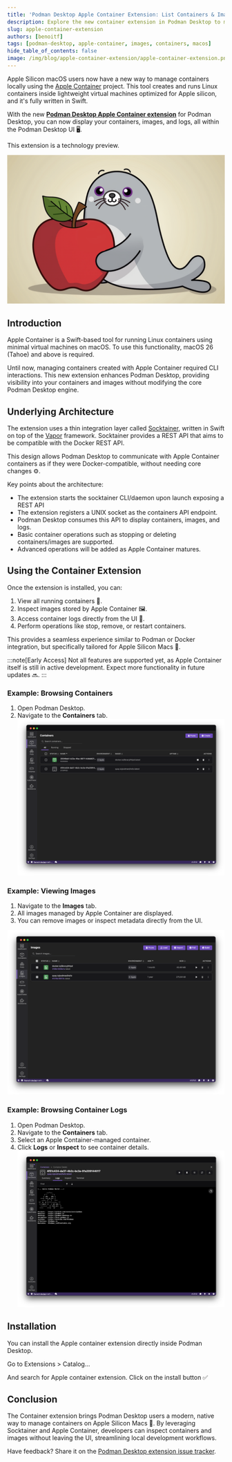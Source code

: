 ```yaml
---
title: 'Podman Desktop Apple Container Extension: List Containers & Images on macOS'
description: Explore the new container extension in Podman Desktop to manage containers and images running with Apple Container on macOS.
slug: apple-container-extension
authors: [benoitf]
tags: [podman-desktop, apple-container, images, containers, macos]
hide_table_of_contents: false
image: /img/blog/apple-container-extension/apple-container-extension.png
---
```


Apple Silicon macOS users now have a new way to manage containers locally using the [Apple Container](https://github.com/apple/container) project. This tool creates and runs Linux containers inside lightweight virtual machines optimized for Apple silicon, and it's fully written in Swift.

With the new **[Podman Desktop Apple Container extension](https://github.com/podman-desktop/extension-apple-container)** for Podman Desktop, you can now display your containers, images, and logs, all within the Podman Desktop UI 🖥️.

This extension is a technology preview.

![hero](/img/blog/apple-container-extension/apple-container-extension.png)

<!--truncate-->

## Introduction

Apple Container is a Swift-based tool for running Linux containers using minimal virtual machines on macOS. To use this functionality, macOS 26 (Tahoe) and above is required.

Until now, managing containers created with Apple Container required CLI interactions. This new extension enhances Podman Desktop, providing visibility into your containers and images without modifying the core Podman Desktop engine.

## Underlying Architecture

The extension uses a thin integration layer called [Socktainer](https://github.com/socktainer/socktainer), written in Swift on top of the [Vapor](https://vapor.codes) framework. Socktainer provides a REST API that aims to be compatible with the Docker REST API.

This design allows Podman Desktop to communicate with Apple Container containers as if they were Docker-compatible, without needing core changes ⚙️.

Key points about the architecture:

- The extension starts the socktainer CLI/daemon upon launch exposing a REST API
- The extension registers a UNIX socket as the containers API endpoint.
- Podman Desktop consumes this API to display containers, images, and logs.
- Basic container operations such as stopping or deleting containers/images are supported.
- Advanced operations will be added as Apple Container matures.

## Using the Container Extension

Once the extension is installed, you can:

1. View all running containers 🐳.
2. Inspect images stored by Apple Container 🖼️.
3. Access container logs directly from the UI 📄.
4. Perform operations like stop, remove, or restart containers.

This provides a seamless experience similar to Podman or Docker integration, but specifically tailored for Apple Silicon Macs 🍎.

:::note[Early Access]
Not all features are supported yet, as Apple Container itself is still in active development. Expect more functionality in future updates 🔜.
:::

### Example: Browsing Containers

1. Open Podman Desktop.
2. Navigate to the **Containers** tab.
   ![list containers](img/apple-container-extension/list-containers.png)

### Example: Viewing Images

1. Navigate to the **Images** tab.
2. All images managed by Apple Container are displayed.
3. You can remove images or inspect metadata directly from the UI.

![list images](img/apple-container-extension/list-images.png)

### Example: Browsing Container Logs

1. Open Podman Desktop.
2. Navigate to the **Containers** tab.
3. Select an Apple Container-managed container.
4. Click **Logs** or **Inspect** to see container details.
   ![view logs](img/apple-container-extension/view-logs.png)

## Installation

You can install the Apple container extension directly inside Podman Desktop.

Go to Extensions > Catalog...

And search for Apple container extension. Click on the install button ✅

## Conclusion

The Container extension brings Podman Desktop users a modern, native way to manage containers on Apple Silicon Macs 🍏. By leveraging Socktainer and Apple Container, developers can inspect containers and images without leaving the UI, streamlining local development workflows.

Have feedback? Share it on the [Podman Desktop extension issue tracker](https://github.com/podman-desktop/extension-apple-container/issues).
